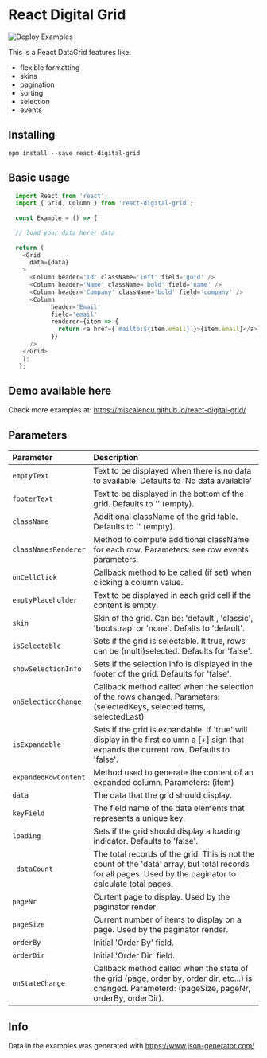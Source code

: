 # React Digital Grid

![Deploy Examples](https://github.com/miscalencu/Npm-React-Digital-Grid/workflows/Deploy%20Examples/badge.svg?branch=master)

This is a React DataGrid features like:

- flexible formatting
- skins
- pagination
- sorting
- selection
- events

## Installing

```
npm install --save react-digital-grid
```

## Basic usage

```js
  import React from 'react';
  import { Grid, Column } from 'react-digital-grid';
  
  const Example = () => {
  
  // load your data here: data
  
  return (
    <Grid 
      data={data}
    > 
      <Column header='Id' className='left' field='guid' />
      <Column header='Name' className='bold' field='name' />
      <Column header='Company' className='bold' field='company' />
      <Column 
            header='Email' 
            field='email'
            renderer={item => {
              return <a href={`mailto:${item.email}`}>{item.email}</a>;
            }}
      />
    </Grid>
    );
   };
```

## Demo available here

Check more examples at: https://miscalencu.github.io/react-digital-grid/

## Parameters

| Parameter | Description |
| :--- | :--- |
| `emptyText` | Text to be displayed when there is no data to available. Defaults to 'No data available' |
| `footerText` | Text to be displayed in the bottom of the grid. Defaults to '' (empty). |
| `className` | Additional className of the grid table. Defaults to '' (empty). |
| `classNamesRenderer` | Method to compute additional className for each row. Parameters: see row events parameters. |
| `onCellClick` | Callback method to be called (if set) when clicking a column value. |
| `emptyPlaceholder` | Text to be displayed in each grid cell if the content is empty. |
| `skin` | Skin of the grid. Can be: 'default', 'classic', 'bootstrap' or 'none'. Defalts to 'default'. |
| `isSelectable` | Sets if the grid is selectable. It true, rows can be (multi)selected. Defaults for 'false'. |
| `showSelectionInfo` | Sets if the selection info is displayed in the footer of the grid. Defaults for 'false'. |
| `onSelectionChange` | Callback method called when the selection of the rows changed. Parameters: (selectedKeys, selectedItems, selectedLast) |
| `isExpandable` | Sets if the grid is expandable. If 'true' will display in the first column a [+] sign that expands the current row. Defaults to 'false'. |
| `expandedRowContent` | Method used to generate the content of an expanded column. Parameters: (item) |
| `data` | The data that the grid should display. |
| `keyField` | The field name of the data elements that represents a unique key. |
| `loading` | Sets if the grid should display a loading indicator. Defaults to 'false'. |
| ` dataCount` | The total records of the grid. This is not the count of the 'data' array, but total records for all pages. Used by the paginator to calculate total pages. |
| `pageNr` | Curtent page to display. Used by the paginator render. |
| `pageSize` | Current number of items to display on a page. Used by the paginator render. |
| `orderBy` | Initial 'Order By' field. |
| `orderDir` | Initial 'Order Dir' field. |
| `onStateChange` | Callback method called when the state of the grid (page, order by, order dir, etc...) is changed. Parameterd: (pageSize, pageNr, orderBy, orderDir). |

## Info

Data in the examples was generated with https://www.json-generator.com/
